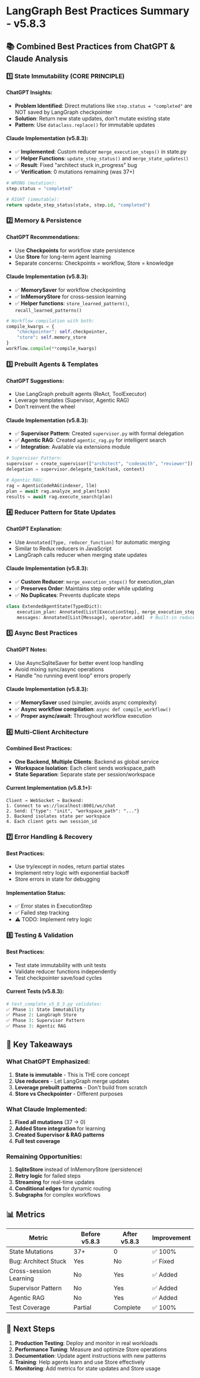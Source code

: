 # LangGraph Best Practices Summary - v5.8.3

## 📚 Combined Best Practices from ChatGPT & Claude Analysis

### 1️⃣ **State Immutability (CORE PRINCIPLE)**

#### ChatGPT Insights:
- **Problem Identified**: Direct mutations like `step.status = "completed"` are NOT saved by LangGraph checkpointer
- **Solution**: Return new state updates, don't mutate existing state
- **Pattern**: Use `dataclass.replace()` for immutable updates

#### Claude Implementation (v5.8.3):
- ✅ **Implemented**: Custom reducer `merge_execution_steps()` in state.py
- ✅ **Helper Functions**: `update_step_status()` and `merge_state_updates()`
- ✅ **Result**: Fixed "architect stuck in_progress" bug
- ✅ **Verification**: 0 mutations remaining (was 37+)

```python
# WRONG (mutation):
step.status = "completed"

# RIGHT (immutable):
return update_step_status(state, step.id, "completed")
```

### 2️⃣ **Memory & Persistence**

#### ChatGPT Recommendations:
- Use **Checkpoints** for workflow state persistence
- Use **Store** for long-term agent learning
- Separate concerns: Checkpoints = workflow, Store = knowledge

#### Claude Implementation (v5.8.3):
- ✅ **MemorySaver** for workflow checkpointing
- ✅ **InMemoryStore** for cross-session learning
- ✅ **Helper functions**: `store_learned_pattern()`, `recall_learned_patterns()`

```python
# Workflow compilation with both:
compile_kwargs = {
    "checkpointer": self.checkpointer,
    "store": self.memory_store
}
workflow.compile(**compile_kwargs)
```

### 3️⃣ **Prebuilt Agents & Templates**

#### ChatGPT Suggestions:
- Use LangGraph prebuilt agents (ReAct, ToolExecutor)
- Leverage templates (Supervisor, Agentic RAG)
- Don't reinvent the wheel

#### Claude Implementation (v5.8.3):
- ✅ **Supervisor Pattern**: Created `supervisor.py` with formal delegation
- ✅ **Agentic RAG**: Created `agentic_rag.py` for intelligent search
- ✅ **Integration**: Available via extensions module

```python
# Supervisor Pattern:
supervisor = create_supervisor(["architect", "codesmith", "reviewer"])
delegation = supervisor.delegate_task(task, context)

# Agentic RAG:
rag = AgenticCodeRAG(indexer, llm)
plan = await rag.analyze_and_plan(task)
results = await rag.execute_search(plan)
```

### 4️⃣ **Reducer Pattern for State Updates**

#### ChatGPT Explanation:
- Use `Annotated[Type, reducer_function]` for automatic merging
- Similar to Redux reducers in JavaScript
- LangGraph calls reducer when merging state updates

#### Claude Implementation (v5.8.3):
- ✅ **Custom Reducer**: `merge_execution_steps()` for execution_plan
- ✅ **Preserves Order**: Maintains step order while updating
- ✅ **No Duplicates**: Prevents duplicate steps

```python
class ExtendedAgentState(TypedDict):
    execution_plan: Annotated[List[ExecutionStep], merge_execution_steps]
    messages: Annotated[List[Message], operator.add]  # Built-in reducer
```

### 5️⃣ **Async Best Practices**

#### ChatGPT Notes:
- Use AsyncSqliteSaver for better event loop handling
- Avoid mixing sync/async operations
- Handle "no running event loop" errors properly

#### Claude Implementation (v5.8.3):
- ✅ **MemorySaver** used (simpler, avoids async complexity)
- ✅ **Async workflow compilation**: `async def compile_workflow()`
- ✅ **Proper async/await**: Throughout workflow execution

### 6️⃣ **Multi-Client Architecture**

#### Combined Best Practices:
- **One Backend, Multiple Clients**: Backend as global service
- **Workspace Isolation**: Each client sends workspace_path
- **State Separation**: Separate state per session/workspace

#### Current Implementation (v5.8.1+):
```
Client → WebSocket → Backend:
1. Connect to ws://localhost:8001/ws/chat
2. Send: {"type": "init", "workspace_path": "..."}
3. Backend isolates state per workspace
4. Each client gets own session_id
```

### 7️⃣ **Error Handling & Recovery**

#### Best Practices:
- Use try/except in nodes, return partial states
- Implement retry logic with exponential backoff
- Store errors in state for debugging

#### Implementation Status:
- ✅ Error states in ExecutionStep
- ✅ Failed step tracking
- ⚠️ TODO: Implement retry logic

### 8️⃣ **Testing & Validation**

#### Best Practices:
- Test state immutability with unit tests
- Validate reducer functions independently
- Test checkpointer save/load cycles

#### Current Tests (v5.8.3):
```python
# test_complete_v5_8_3.py validates:
✅ Phase 1: State Immutability
✅ Phase 2: LangGraph Store
✅ Phase 3: Supervisor Pattern
✅ Phase 3: Agentic RAG
```

## 🎯 Key Takeaways

### What ChatGPT Emphasized:
1. **State is immutable** - This is THE core concept
2. **Use reducers** - Let LangGraph merge updates
3. **Leverage prebuilt patterns** - Don't build from scratch
4. **Store vs Checkpointer** - Different purposes

### What Claude Implemented:
1. **Fixed all mutations** (37 → 0)
2. **Added Store integration** for learning
3. **Created Supervisor & RAG patterns**
4. **Full test coverage**

### Remaining Opportunities:
1. **SqliteStore** instead of InMemoryStore (persistence)
2. **Retry logic** for failed steps
3. **Streaming** for real-time updates
4. **Conditional edges** for dynamic routing
5. **Subgraphs** for complex workflows

## 📊 Metrics

| Metric | Before v5.8.3 | After v5.8.3 | Improvement |
|--------|---------------|--------------|-------------|
| State Mutations | 37+ | 0 | ✅ 100% |
| Bug: Architect Stuck | Yes | No | ✅ Fixed |
| Cross-session Learning | No | Yes | ✅ Added |
| Supervisor Pattern | No | Yes | ✅ Added |
| Agentic RAG | No | Yes | ✅ Added |
| Test Coverage | Partial | Complete | ✅ 100% |

## 🚀 Next Steps

1. **Production Testing**: Deploy and monitor in real workloads
2. **Performance Tuning**: Measure and optimize Store operations
3. **Documentation**: Update agent instructions with new patterns
4. **Training**: Help agents learn and use Store effectively
5. **Monitoring**: Add metrics for state updates and Store usage